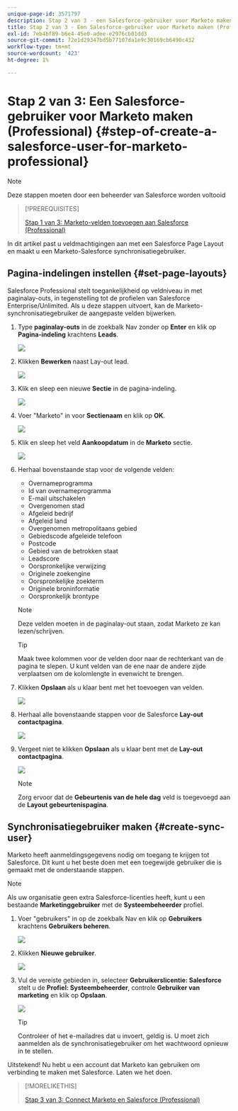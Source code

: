 ```yaml
---
unique-page-id: 3571797
description: Stap 2 van 3 - een Salesforce-gebruiker voor Marketo maken (Professional) - Marketo Docs - Productdocumentatie
title: Stap 2 van 3 - Een Salesforce-gebruiker voor Marketo maken (Professional)
exl-id: 7eb4bf89-b6e4-45e0-adee-e2976cb01dd3
source-git-commit: 72e1d29347bd5b77107da1e9c30169cb6490c432
workflow-type: tm+mt
source-wordcount: '423'
ht-degree: 1%

---
```


# Stap 2 van 3: Een Salesforce-gebruiker voor Marketo maken (Professional) {#step-of-create-a-salesforce-user-for-marketo-professional}

>[!NOTE]
>
>Deze stappen moeten door een beheerder van Salesforce worden voltooid

>[!PREREQUISITES]
>
>[Stap 1 van 3: Marketo-velden toevoegen aan Salesforce (Professional)](/help/marketo/product-docs/crm-sync/salesforce-sync/setup/professional-edition/step-1-of-3-add-marketo-fields-to-salesforce-professional.md)

In dit artikel past u veldmachtigingen aan met een Salesforce Page Layout en maakt u een Marketo-Salesforce synchronisatiegebruiker.

## Pagina-indelingen instellen {#set-page-layouts}

Salesforce Professional stelt toegankelijkheid op veldniveau in met paginalay-outs, in tegenstelling tot de profielen van Salesforce Enterprise/Unlimited. Als u deze stappen uitvoert, kan de Marketo-synchronisatiegebruiker de aangepaste velden bijwerken.

1. Type **paginalay-outs** in de zoekbalk Nav zonder op **Enter** en klik op **Pagina-indeling** krachtens **Leads**.

   ![](assets/image2016-2-26-12-3a58-3a32.png)

1. Klikken **Bewerken** naast Lay-out lead.

   ![](assets/image2016-2-26-13-3a2-3a46.png)

1. Klik en sleep een nieuwe **Sectie** in de pagina-indeling.

   ![](assets/image2014-12-9-12-3a56-3a40.png)

1. Voer &quot;Marketo&quot; in voor **Sectienaam** en klik op **OK**.

   ![](assets/image2014-12-9-12-3a56-3a52.png)

1. Klik en sleep het veld **Aankoopdatum** in de **Marketo** sectie.

   ![](assets/image2014-12-9-12-3a57-3a0.png)

1. Herhaal bovenstaande stap voor de volgende velden:

   * Overnameprogramma
   * Id van overnameprogramma
   * E-mail uitschakelen
   * Overgenomen stad
   * Afgeleid bedrijf
   * Afgeleid land
   * Overgenomen metropolitaans gebied
   * Gebiedscode afgeleide telefoon
   * Postcode
   * Gebied van de betrokken staat
   * Leadscore
   * Oorspronkelijke verwijzing
   * Originele zoekengine
   * Oorspronkelijke zoekterm
   * Originele broninformatie
   * Oorspronkelijk brontype

   >[!NOTE]
   >
   >Deze velden moeten in de paginalay-out staan, zodat Marketo ze kan lezen/schrijven.

   >[!TIP]
   >
   >Maak twee kolommen voor de velden door naar de rechterkant van de pagina te slepen. U kunt velden van de ene naar de andere zijde verplaatsen om de kolomlengte in evenwicht te brengen.

1. Klikken **Opslaan** als u klaar bent met het toevoegen van velden.

   ![](assets/image2014-12-9-12-3a57-3a10.png)

1. Herhaal alle bovenstaande stappen voor de Salesforce **Lay-out contactpagina**.

   ![](assets/image2016-2-26-13-3a10-3a1.png)

1. Vergeet niet te klikken **Opslaan** als u klaar bent met de **Lay-out contactpagina**.

   ![](assets/image2014-12-9-12-3a57-3a30.png)

   >[!NOTE]
   >
   >Zorg ervoor dat de **Gebeurtenis van de hele dag** veld is toegevoegd aan de **Layout gebeurtenispagina**.

## Synchronisatiegebruiker maken {#create-sync-user}

Marketo heeft aanmeldingsgegevens nodig om toegang te krijgen tot Salesforce. Dit kunt u het beste doen met een toegewijde gebruiker die is gemaakt met de onderstaande stappen.

>[!NOTE]
>
>Als uw organisatie geen extra Salesforce-licenties heeft, kunt u een bestaande **Marketinggebruiker** met de **Systeembeheerder** profiel.

1. Voer &quot;gebruikers&quot; in op de zoekbalk Nav en klik op **Gebruikers** krachtens **Gebruikers beheren**.

   ![](assets/image2014-12-9-12-3a57-3a42.png)

1. Klikken **Nieuwe gebruiker**.

   ![](assets/image2014-12-9-12-3a58-3a1.png)

1. Vul de vereiste gebieden in, selecteer **Gebruikerslicentie: Salesforce** stelt u de **Profiel: Systeembeheerder**, controle **Gebruiker van marketing** en klik op **Opslaan**.

   ![](assets/image2014-12-9-12-3a58-3a11.png)

   >[!TIP]
   >
   >Controleer of het e-mailadres dat u invoert, geldig is. U moet zich aanmelden als de synchronisatiegebruiker om het wachtwoord opnieuw in te stellen.

Uitstekend! Nu hebt u een account dat Marketo kan gebruiken om verbinding te maken met Salesforce. Laten we het doen.

>[!MORELIKETHIS]
>
>[Stap 3 van 3: Connect Marketo en Salesforce (Professional)](/help/marketo/product-docs/crm-sync/salesforce-sync/setup/professional-edition/step-3-of-3-connect-marketo-and-salesforce-professional.md)
